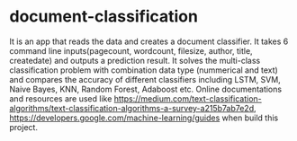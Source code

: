 # document-classification
It is an app that reads the data and creates a document classifier. It takes 6 command line inputs(pagecount, wordcount, filesize, author, title, createdate) and outputs a prediction result. 
It solves the multi-class classification problem with combination data type (nummerical and text) and compares the accuracy of different classifiers including LSTM, SVM, Naive Bayes, KNN, Random Forest, Adaboost etc.
Online documentations and resources are used like https://medium.com/text-classification-algorithms/text-classification-algorithms-a-survey-a215b7ab7e2d, https://developers.google.com/machine-learning/guides when build this project.
